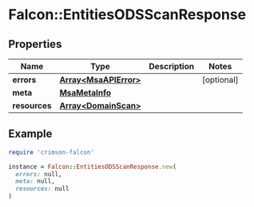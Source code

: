 # Falcon::EntitiesODSScanResponse

## Properties

| Name | Type | Description | Notes |
| ---- | ---- | ----------- | ----- |
| **errors** | [**Array&lt;MsaAPIError&gt;**](MsaAPIError.md) |  | [optional] |
| **meta** | [**MsaMetaInfo**](MsaMetaInfo.md) |  |  |
| **resources** | [**Array&lt;DomainScan&gt;**](DomainScan.md) |  |  |

## Example

```ruby
require 'crimson-falcon'

instance = Falcon::EntitiesODSScanResponse.new(
  errors: null,
  meta: null,
  resources: null
)
```

